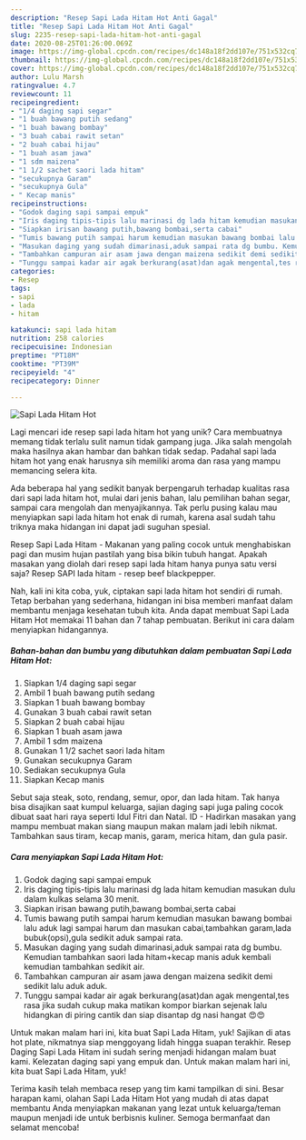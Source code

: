 ```yaml
---
description: "Resep Sapi Lada Hitam Hot Anti Gagal"
title: "Resep Sapi Lada Hitam Hot Anti Gagal"
slug: 2235-resep-sapi-lada-hitam-hot-anti-gagal
date: 2020-08-25T01:26:00.069Z
image: https://img-global.cpcdn.com/recipes/dc148a18f2dd107e/751x532cq70/sapi-lada-hitam-hot-foto-resep-utama.jpg
thumbnail: https://img-global.cpcdn.com/recipes/dc148a18f2dd107e/751x532cq70/sapi-lada-hitam-hot-foto-resep-utama.jpg
cover: https://img-global.cpcdn.com/recipes/dc148a18f2dd107e/751x532cq70/sapi-lada-hitam-hot-foto-resep-utama.jpg
author: Lulu Marsh
ratingvalue: 4.7
reviewcount: 11
recipeingredient:
- "1/4 daging sapi segar"
- "1 buah bawang putih sedang"
- "1 buah bawang bombay"
- "3 buah cabai rawit setan"
- "2 buah cabai hijau"
- "1 buah asam jawa"
- "1 sdm maizena"
- "1 1/2 sachet saori lada hitam"
- "secukupnya Garam"
- "secukupnya Gula"
- " Kecap manis"
recipeinstructions:
- "Godok daging sapi sampai empuk"
- "Iris daging tipis-tipis lalu marinasi dg lada hitam kemudian masukan dulu dalam kulkas selama 30 menit."
- "Siapkan irisan bawang putih,bawang bombai,serta cabai"
- "Tumis bawang putih sampai harum kemudian masukan bawang bombai lalu aduk lagi sampai harum dan masukan cabai,tambahkan garam,lada bubuk(opsi),gula sedikit aduk sampai rata."
- "Masukan daging yang sudah dimarinasi,aduk sampai rata dg bumbu. Kemudian tambahkan saori lada hitam+kecap manis aduk kembali kemudian tambahkan sedikit air."
- "Tambahkan campuran air asam jawa dengan maizena sedikit demi sedikit lalu aduk aduk."
- "Tunggu sampai kadar air agak berkurang(asat)dan agak mengental,tes rasa jika sudah cukup maka matikan kompor biarkan sejenak lalu hidangkan di piring cantik dan siap disantap dg nasi hangat 😍😍"
categories:
- Resep
tags:
- sapi
- lada
- hitam

katakunci: sapi lada hitam 
nutrition: 258 calories
recipecuisine: Indonesian
preptime: "PT18M"
cooktime: "PT39M"
recipeyield: "4"
recipecategory: Dinner

---
```



![Sapi Lada Hitam Hot](https://img-global.cpcdn.com/recipes/dc148a18f2dd107e/751x532cq70/sapi-lada-hitam-hot-foto-resep-utama.jpg)

Lagi mencari ide resep sapi lada hitam hot yang unik? Cara membuatnya memang tidak terlalu sulit namun tidak gampang juga. Jika salah mengolah maka hasilnya akan hambar dan bahkan tidak sedap. Padahal sapi lada hitam hot yang enak harusnya sih memiliki aroma dan rasa yang mampu memancing selera kita.

Ada beberapa hal yang sedikit banyak berpengaruh terhadap kualitas rasa dari sapi lada hitam hot, mulai dari jenis bahan, lalu pemilihan bahan segar, sampai cara mengolah dan menyajikannya. Tak perlu pusing kalau mau menyiapkan sapi lada hitam hot enak di rumah, karena asal sudah tahu triknya maka hidangan ini dapat jadi suguhan spesial.

Resep Sapi Lada Hitam - Makanan yang paling cocok untuk menghabiskan pagi dan musim hujan pastilah yang bisa bikin tubuh hangat. Apakah masakan yang diolah dari resep sapi lada hitam hanya punya satu versi saja? Resep SAPI lada hitam - resep beef blackpepper.


Nah, kali ini kita coba, yuk, ciptakan sapi lada hitam hot sendiri di rumah. Tetap berbahan yang sederhana, hidangan ini bisa memberi manfaat dalam membantu menjaga kesehatan tubuh kita. Anda dapat membuat Sapi Lada Hitam Hot memakai 11 bahan dan 7 tahap pembuatan. Berikut ini cara dalam menyiapkan hidangannya.

<!--inarticleads1-->

##### Bahan-bahan dan bumbu yang dibutuhkan dalam pembuatan Sapi Lada Hitam Hot:

1. Siapkan 1/4 daging sapi segar
1. Ambil 1 buah bawang putih sedang
1. Siapkan 1 buah bawang bombay
1. Gunakan 3 buah cabai rawit setan
1. Siapkan 2 buah cabai hijau
1. Siapkan 1 buah asam jawa
1. Ambil 1 sdm maizena
1. Gunakan 1 1/2 sachet saori lada hitam
1. Gunakan secukupnya Garam
1. Sediakan secukupnya Gula
1. Siapkan  Kecap manis


Sebut saja steak, soto, rendang, semur, opor, dan lada hitam. Tak hanya bisa disajikan saat kumpul keluarga, sajian daging sapi juga paling cocok dibuat saat hari raya seperti Idul Fitri dan Natal. ID - Hadirkan masakan yang mampu membuat makan siang maupun makan malam jadi lebih nikmat. Tambahkan saus tiram, kecap manis, garam, merica hitam, dan gula pasir. 

<!--inarticleads2-->

##### Cara menyiapkan Sapi Lada Hitam Hot:

1. Godok daging sapi sampai empuk
1. Iris daging tipis-tipis lalu marinasi dg lada hitam kemudian masukan dulu dalam kulkas selama 30 menit.
1. Siapkan irisan bawang putih,bawang bombai,serta cabai
1. Tumis bawang putih sampai harum kemudian masukan bawang bombai lalu aduk lagi sampai harum dan masukan cabai,tambahkan garam,lada bubuk(opsi),gula sedikit aduk sampai rata.
1. Masukan daging yang sudah dimarinasi,aduk sampai rata dg bumbu. Kemudian tambahkan saori lada hitam+kecap manis aduk kembali kemudian tambahkan sedikit air.
1. Tambahkan campuran air asam jawa dengan maizena sedikit demi sedikit lalu aduk aduk.
1. Tunggu sampai kadar air agak berkurang(asat)dan agak mengental,tes rasa jika sudah cukup maka matikan kompor biarkan sejenak lalu hidangkan di piring cantik dan siap disantap dg nasi hangat 😍😍


Untuk makan malam hari ini, kita buat Sapi Lada Hitam, yuk! Sajikan di atas hot plate, nikmatnya siap menggoyang lidah hingga suapan terakhir. Resep Daging Sapi Lada Hitam ini sudah sering menjadi hidangan malam buat kami. Kelezatan daging sapi yang empuk dan. Untuk makan malam hari ini, kita buat Sapi Lada Hitam, yuk! 

Terima kasih telah membaca resep yang tim kami tampilkan di sini. Besar harapan kami, olahan Sapi Lada Hitam Hot yang mudah di atas dapat membantu Anda menyiapkan makanan yang lezat untuk keluarga/teman maupun menjadi ide untuk berbisnis kuliner. Semoga bermanfaat dan selamat mencoba!
